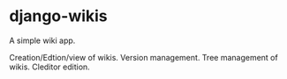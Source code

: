 django-wikis
============

A simple wiki app.

Creation/Edtion/view of wikis.
Version management.
Tree management of wikis.
Cleditor edition.